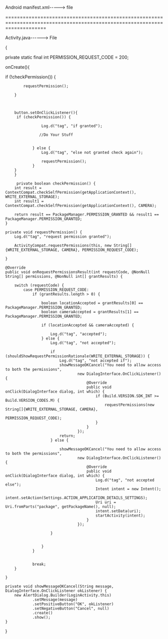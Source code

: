 Android manifest.xml-----> file

  
<uses-permission android:name="android.permission.CAMERA" />
<uses-permission android:name="android.permission.WRITE_EXTERNAL_STORAGE" />
 
 
========================================================================================================================== 
 
 Activity.java------> File
 
 {
 
  private static final int PERMISSION_REQUEST_CODE = 200;
  
  
  
  
  onCreate(){
  
   if (!checkPermission()) {

            requestPermission();

        }
        
        
        
        button.setOnClickListener(){
         if (checkPermission()) {

                    Log.d("tag", "if granted");

                   //Do Your Stuff


                } else {
                    Log.d("tag", "else not granted check again");
                    
                    requestPermission();
                }
        }
        }
        
         private boolean checkPermission() {
        int result = ContextCompat.checkSelfPermission(getApplicationContext(), WRITE_EXTERNAL_STORAGE);
        int result1 = ContextCompat.checkSelfPermission(getApplicationContext(), CAMERA);

        return result == PackageManager.PERMISSION_GRANTED && result1 == PackageManager.PERMISSION_GRANTED;
    }

    private void requestPermission() {
        Log.d("tag", "request permission granted");

        ActivityCompat.requestPermissions(this, new String[]{WRITE_EXTERNAL_STORAGE, CAMERA}, PERMISSION_REQUEST_CODE);

    }

    @Override
    public void onRequestPermissionsResult(int requestCode, @NonNull String[] permissions, @NonNull int[] grantResults) {

        switch (requestCode) {
            case PERMISSION_REQUEST_CODE:
                if (grantResults.length > 0) {

                    boolean locationAccepted = grantResults[0] == PackageManager.PERMISSION_GRANTED;
                    boolean cameraAccepted = grantResults[1] == PackageManager.PERMISSION_GRANTED;

                    if (locationAccepted && cameraAccepted) {

                        Log.d("tag", "accepted");
                    } else {
                        Log.d("tag", "not accepted");

                        if (shouldShowRequestPermissionRationale(WRITE_EXTERNAL_STORAGE)) {
                            Log.d("tag", "not accepted if");
                            showMessageOKCancel("You need to allow access to both the permissions",
                                    new DialogInterface.OnClickListener() {
                                        @Override
                                        public void onClick(DialogInterface dialog, int which) {
                                            if (Build.VERSION.SDK_INT >= Build.VERSION_CODES.M) {
                                                requestPermissions(new String[]{WRITE_EXTERNAL_STORAGE, CAMERA},
                                                        PERMISSION_REQUEST_CODE);
                                            }
                                        }
                                    });
                            return;
                        } else {

                            showMessageOKCancel("You need to allow access to both the permissions",
                                    new DialogInterface.OnClickListener() {
                                        @Override
                                        public void onClick(DialogInterface dialog, int which) {
                                            Log.d("tag", "not accepted else");
                                            Intent intent = new Intent();
                                            intent.setAction(Settings.ACTION_APPLICATION_DETAILS_SETTINGS);
                                            Uri uri = Uri.fromParts("package", getPackageName(), null);
                                            intent.setData(uri);
                                            startActivity(intent);
                                        }
                                    });

                        }


                    }
                }


                break;
        }

    }

    private void showMessageOKCancel(String message, DialogInterface.OnClickListener okListener) {
        new AlertDialog.Builder(LoginActivity.this)
                .setMessage(message)
                .setPositiveButton("OK", okListener)
                .setNegativeButton("Cancel", null)
                .create()
                .show();
    }
}
 
